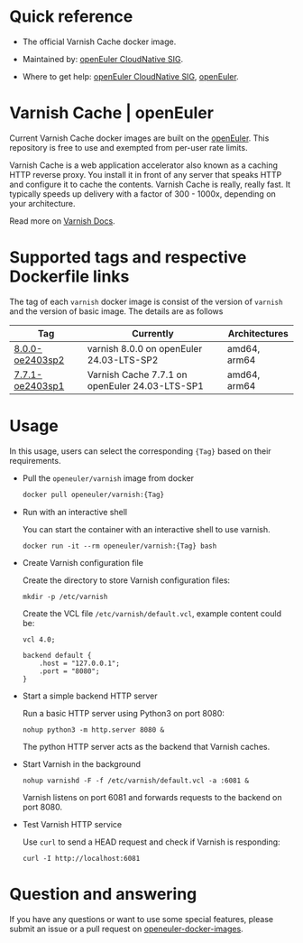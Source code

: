 # Quick reference

- The official Varnish Cache docker image.

- Maintained by: [openEuler CloudNative SIG](https://gitee.com/openeuler/cloudnative).

- Where to get help: [openEuler CloudNative SIG](https://gitee.com/openeuler/cloudnative), [openEuler](https://gitee.com/openeuler/community).

# Varnish Cache | openEuler
Current Varnish Cache docker images are built on the [openEuler](https://repo.openeuler.org/). This repository is free to use and exempted from per-user rate limits.

Varnish Cache is a web application accelerator also known as a caching HTTP reverse proxy. You install it in front of any server that speaks HTTP and configure it to cache the contents. Varnish Cache is really, really fast. It typically speeds up delivery with a factor of 300 - 1000x, depending on your architecture.

Read more on [Varnish Docs](https://varnish-cache.org/docs/index.html).

# Supported tags and respective Dockerfile links
The tag of each `varnish` docker image is consist of the version of `varnish` and the version of basic image. The details are as follows

| Tag                                                                                                                              | Currently                                      |   Architectures  |
|----------------------------------------------------------------------------------------------------------------------------------|------------------------------------------------|------------------|
|[8.0.0-oe2403sp2](https://gitee.com/openeuler/openeuler-docker-images/blob/master/Others/varnish/8.0.0/24.03-lts-sp2/Dockerfile) | varnish 8.0.0 on openEuler 24.03-LTS-SP2 | amd64, arm64 |
| [7.7.1-oe2403sp1](https://gitee.com/openeuler/openeuler-docker-images/blob/master/Others/varnish/7.7.1/24.03-lts-sp1/Dockerfile) | Varnish Cache 7.7.1 on openEuler 24.03-LTS-SP1 | amd64, arm64 |

# Usage
In this usage, users can select the corresponding `{Tag}` based on their requirements.

- Pull the `openeuler/varnish` image from docker

	```bash
	docker pull openeuler/varnish:{Tag}
	```

- Run with an interactive shell

    You can start the container with an interactive shell to use varnish.
    ```
    docker run -it --rm openeuler/varnish:{Tag} bash
    ```

- Create Varnish configuration file

    Create the directory to store Varnish configuration files:
    ```
    mkdir -p /etc/varnish
    ```
    
    Create the VCL file `/etc/varnish/default.vcl`, example content could be:
    ```
    vcl 4.0;

    backend default {
        .host = "127.0.0.1"; 
        .port = "8080";
    }
    ```
  
- Start a simple backend HTTP server

    Run a basic HTTP server using Python3 on port 8080:
    ```
    nohup python3 -m http.server 8080 &
    ```
    The python HTTP server acts as the backend that Varnish caches.
  
- Start Varnish in the background

    ```
    nohup varnishd -F -f /etc/varnish/default.vcl -a :6081 & 
    ```
    Varnish listens on port 6081 and forwards requests to the backend on port 8080.
  
- Test Varnish HTTP service

    Use `curl` to send a HEAD request and check if Varnish is responding:
    ```
    curl -I http://localhost:6081
    ```
  
# Question and answering
If you have any questions or want to use some special features, please submit an issue or a pull request on [openeuler-docker-images](https://gitee.com/openeuler/openeuler-docker-images).